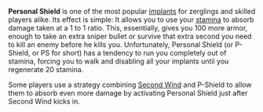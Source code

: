 **Personal Shield** is one of the most popular [implants](index.md) for
zerglings and skilled players alike. Its effect is simple: It allows you to use
your [stamina](../terminology/Stamina.md) to absorb damage taken at a 1 to 1
ratio. This, essentially, gives you 100 more armor, enough to take an extra
sniper bullet or survive that extra second you need to kill an enemy before he
kills you. Unfortunately, Personal Shield (or P-Shield, or PS for short) has a
tendency to run you completely out of stamina, forcing you to walk and disabling
all your implants until you regenerate 20 stamina.

Some players use a strategy combining [Second Wind](Second_Wind.md) and P-Shield
to allow them to absorb even more damage by activating Personal Shield just
after Second Wind kicks in.
